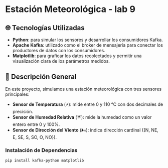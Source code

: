 # Estación Meteorológica - lab 9

## 🌐 Tecnologías Utilizadas
- **Python**: para simular los sensores y desarrollar los consumidores Kafka.
- **Apache Kafka**: utilizado como el broker de mensajería para conectar los productores de datos con los consumidores.
- **Matplotlib**: para graficar los datos recolectados y permitir una visualización clara de los parámetros medidos.

## 🔗 Descripción General
En este proyecto, simulamos una estación meteorológica con tres sensores principales:
- **Sensor de Temperatura** (⚡): mide entre 0 y 110 °C con dos decimales de precisión.
- **Sensor de Humedad Relativa** (☔️): mide la humedad como un valor entero entre 0 y 100%.
- **Sensor de Dirección del Viento** (🌬️): indica dirección cardinal ({N, NE, E, SE, S, SO, O, NO}).

### Instalación de Dependencias
```bash
pip install kafka-python matplotlib
```
